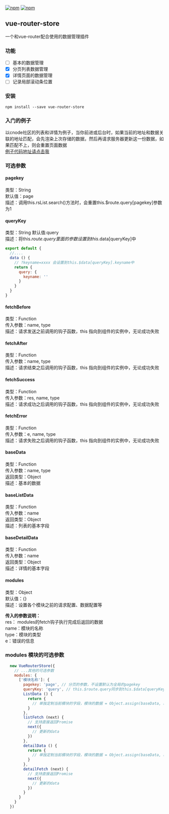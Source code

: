 [![npm](https://img.shields.io/npm/v/vue-router-store.svg?style=flat-square)](https://www.npmjs.com/package/vue-router-store) 
[![npm](https://img.shields.io/npm/dt/vue-router-store.svg?style=flat-square)](https://www.npmjs.com/package/vue-router-store)

## vue-router-store
一个和vue-router配合使用的数据管理插件

### 功能
- [ ] 基本的数据管理
- [x] 分页列表数据管理
- [x] 详情页面的数据管理
- [ ] 记录局部滚动条位置

### 安装
```text
npm install --save vue-router-store
```

### 入门的例子
以cnode社区的列表和详情为例子，当你前进或后台时，如果当前的地址和数据关联的地址匹配，会先渲染上次存储的数据，然后再请求服务器更新这一份数据，如果匹配不上，则会重置页面数据  
[例子代码地址请点击我](https://github.com/medevicex/vue-router-store/tree/master/example)

### 可选参数

#### pagekey
类型：String  
默认值：page  
描述：调用this.rsList.search()方法时，会重置this.$route.query[pagekey]参数为1

#### queryKey
类型：String
默认值:query  
描述：将this.$route.query里面的参数设置到this.$data[queryKey]中
```javascript
export default {
  //....
  data () {
    // ?keyname=xxxx 会设置到this.$data[queryKey].keyname中
    return {
      query: {
        keyname: ''
      }
    }
  }
}
```

#### fetchBefore
类型：Function  
传入参数：name, type  
描述：请求发送之前调用的钩子函数，this 指向到组件的实例中，无论成功失败

#### fetchAfter
类型：Function  
传入参数：name, type  
描述：请求结束之后调用的钩子函数，this 指向到组件的实例中，无论成功失败

#### fetchSuccess
类型：Function  
传入参数：res, name, type  
描述：请求成功之后调用的钩子函数，this 指向到组件的实例中，无论成功失败

#### fetchError
类型：Function  
传入参数：e, name, type  
描述：请求失败之后调用的钩子函数，this 指向到组件的实例中，无论成功失败

#### baseData
类型：Function  
传入参数：name, type  
返回类型：Object  
描述：基本的数据

#### baseListData
类型：Function  
传入参数：name  
返回类型：Object  
描述：列表的基本字段

#### baseDetailData
类型：Function  
传入参数：name  
返回类型：Object  
描述：详情的基本字段

#### modules
类型：Object  
默认值：{}  
描述：设置各个模块之前的请求配置、数据配置等

**传入的参数说明：**   
res： modules的fetch钩子执行完成后返回的数据  
name：模块的名称  
type：模块的类型  
e：错误的信息  

### modules 模块的可选参数
```javascript
  new VueRouterStore({
    // ...其他的可选参数
    modules: {
      ['模块名称']: {
        pagekey: 'page', // 分页的参数，不设置默认为全局的pagekey
        queryKey: 'query', // this.$route.query同步到this.$data[queryKey]，不设置默认为全局的queryKey
        ListData () {
          return {
            // 单独定制当前模块的字段，模块的数据 = Object.assign(baseData, baseListData, 当前模块的基本数据)
          }
        },
        listFetch (next) {
          // 支持直接返回Promise
          next({
            // 更新的data
          })
        },
        detailData () {
          return {
            // 单独定制当前模块的字段，模块的数据 = Object.assign(baseData, baseDetailData, 当前模块的基本数据)
          }
        },
        detailFetch (next) {
          // 支持直接返回Promise
          next({
            // 更新的data
          })
        }
      }
    }
  })
```